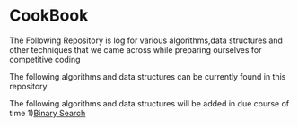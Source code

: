 # CookBook
The Following Repository is log for various algorithms,data structures and other techniques that we came across while preparing ourselves for competitive coding

The following algorithms and data structures can be currently found in this repository

The following algorithms and data structures will be added in due course of time
1)<a href="#">Binary Search</a>
